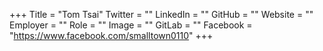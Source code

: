 +++
Title = "Tom Tsai"
Twitter = ""
LinkedIn = ""
GitHub = ""
Website = ""
Employer = ""
Role = ""
Image = ""
GitLab = ""
Facebook = "https://www.facebook.com/smalltown0110"
+++
